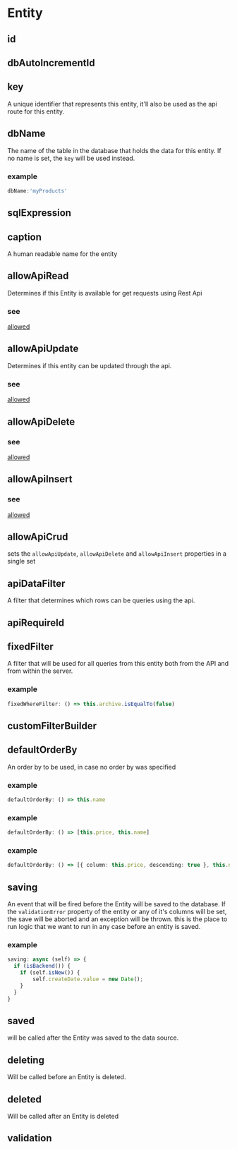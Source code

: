 # Entity
## id
## dbAutoIncrementId
## key
A unique identifier that represents this entity, it'll also be used as the api route for this entity.
## dbName
The name of the table in the database that holds the data for this entity.
If no name is set, the `key` will be used instead.
### example
```ts
dbName:'myProducts'
```

## sqlExpression
## caption
A human readable name for the entity
## allowApiRead
Determines if this Entity is available for get requests using Rest Api
### see
[allowed](http://remult.github.io/guide/allowed.html)
## allowApiUpdate
Determines if this entity can be updated through the api.
### see
[allowed](http://remult.github.io/guide/allowed.html)
## allowApiDelete
### see
[allowed](http://remult.github.io/guide/allowed.html)
## allowApiInsert
### see
[allowed](http://remult.github.io/guide/allowed.html)
## allowApiCrud
sets  the `allowApiUpdate`, `allowApiDelete` and `allowApiInsert` properties in a single set
## apiDataFilter
A filter that determines which rows can be queries using the api.
## apiRequireId
## fixedFilter
A filter that will be used for all queries from this entity both from the API and from within the server.
### example
```ts
fixedWhereFilter: () => this.archive.isEqualTo(false)
```

## customFilterBuilder
## defaultOrderBy
An order by to be used, in case no order by was specified
### example
```ts
defaultOrderBy: () => this.name
```

### example
```ts
defaultOrderBy: () => [this.price, this.name]
```

### example
```ts
defaultOrderBy: () => [{ column: this.price, descending: true }, this.name]
```

## saving
An event that will be fired before the Entity will be saved to the database.
If the `validationError` property of the entity or any of it's columns will be set, the save will be aborted and an exception will be thrown.
this is the place to run logic that we want to run in any case before an entity is saved.
### example
```ts
saving: async (self) => {
  if (isBackend()) {
    if (self.isNew()) {
        self.createDate.value = new Date();
    }
  }
}
```

## saved
will be called after the Entity was saved to the data source.
## deleting
Will be called before an Entity is deleted.
## deleted
Will be called after an Entity is deleted
## validation
